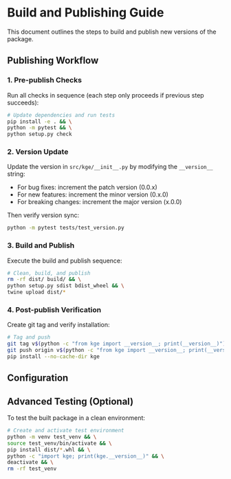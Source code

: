 # Build and Publishing Guide

This document outlines the steps to build and publish new versions of the package.

## Publishing Workflow

### 1. Pre-publish Checks

Run all checks in sequence (each step only proceeds if previous step succeeds):

```bash
# Update dependencies and run tests
pip install -e . && \
python -m pytest && \
python setup.py check
```

### 2. Version Update

Update the version in `src/kge/__init__.py` by modifying the `__version__` string:
- For bug fixes: increment the patch version (0.0.x)
- For new features: increment the minor version (0.x.0)
- For breaking changes: increment the major version (x.0.0)

Then verify version sync:

```bash
python -m pytest tests/test_version.py
```

### 3. Build and Publish

Execute the build and publish sequence:

```bash
# Clean, build, and publish
rm -rf dist/ build/ && \
python setup.py sdist bdist_wheel && \
twine upload dist/*
```

### 4. Post-publish Verification

Create git tag and verify installation:

```bash
# Tag and push
git tag v$(python -c "from kge import __version__; print(__version__)") && \
git push origin v$(python -c "from kge import __version__; print(__version__)") && \
pip install --no-cache-dir kge
```

## Configuration



## Advanced Testing (Optional)

To test the built package in a clean environment:

```bash
# Create and activate test environment
python -m venv test_venv && \
source test_venv/bin/activate && \
pip install dist/*.whl && \
python -c "import kge; print(kge.__version__)" && \
deactivate && \
rm -rf test_venv
```
